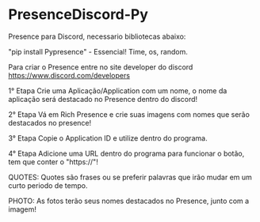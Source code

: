 # PresenceDiscord-Py
Presence para Discord, necessario bibliotecas abaixo:

"pip install Pypresence" - Essencial!
Time, os, random.

Para criar o Presence entre no site developer do discord
https://www.discord.com/developers

1° Etapa
Crie uma Aplicação/Application com um nome, o nome da aplicação será
destacado no Presence dentro do discord!

2° Etapa
Vá em Rich Presence e crie suas imagens com nomes que serão destacados no presence!

3° Etapa
Copie o Application ID e utilize dentro do programa.

4° Etapa
Adicione uma URL dentro do programa para funcionar o botão, tem que conter o "https://"!

QUOTES: Quotes são frases ou se preferir palavras que irão mudar em um curto periodo de tempo.

PHOTO: As fotos terão seus nomes destacados no Presence, junto com a imagem!
